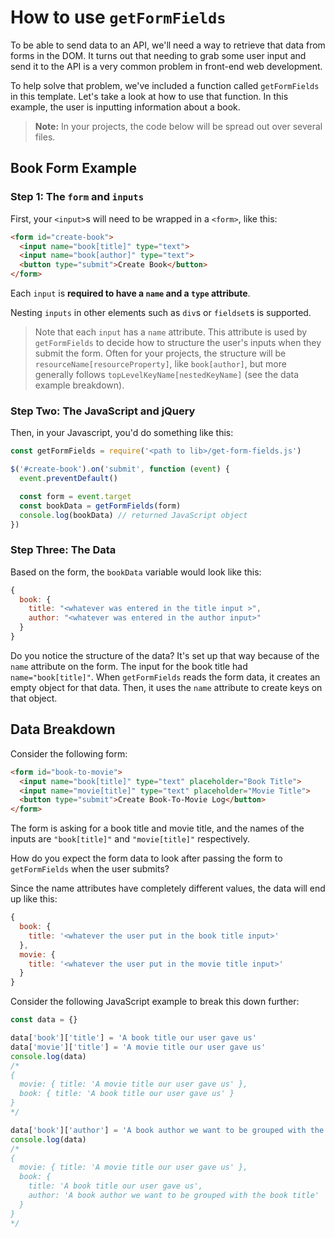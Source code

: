 # How to use `getFormFields`

To be able to send data to an API, we'll need a way to retrieve that data from
forms in the DOM. It turns out that needing to grab some user
input and send it to the API is a very common problem in front-end web
development.

To help solve that problem, we've included a function called `getFormFields` in
this template. Let's take a look at how to use that function. In this example,
the user is inputting information about a book.

> **Note:** In your projects, the code below will be spread out over several
> files.

## Book Form Example

### Step 1: The `form` and `inputs`

First, your `<input>`s will need to be wrapped in a `<form>`, like this:

```html
<form id="create-book">
  <input name="book[title]" type="text">
  <input name="book[author]" type="text">
  <button type="submit">Create Book</button>
</form>
```

Each `input` is **required to have a `name` and a `type` attribute**.

Nesting `inputs` in other elements such as `div`s or `fieldset`s is supported.

> Note that each `input` has a `name` attribute. This attribute is used
> by `getFormFields` to decide how to structure the user's inputs when they
> submit the form. Often for your projects, the structure will be
> `resourceName[resourceProperty]`, like `book[author]`, but more generally
> follows `topLevelKeyName[nestedKeyName]` (see the data example breakdown).

### Step Two: The JavaScript and jQuery

Then, in your Javascript, you'd do something like this:

```js
const getFormFields = require('<path to lib>/get-form-fields.js')

$('#create-book').on('submit', function (event) {
  event.preventDefault()

  const form = event.target
  const bookData = getFormFields(form)
  console.log(bookData) // returned JavaScript object
})
```

### Step Three: The Data

Based on the form, the `bookData` variable would look like this:

```js
{
  book: {
    title: "<whatever was entered in the title input >",
    author: "<whatever was entered in the author input>"
  }
}
```

Do you notice the structure of the data? It's set up that way because of the
`name` attribute on the form. The input for the book title had
`name="book[title]"`. When `getFormFields` reads the form data, it creates an
empty object for that data. Then, it uses the `name` attribute to create keys
on that object.

## Data Breakdown

Consider the following form:

```html
<form id="book-to-movie">
  <input name="book[title]" type="text" placeholder="Book Title">
  <input name="movie[title]" type="text" placeholder="Movie Title">
  <button type="submit">Create Book-To-Movie Log</button>
</form>
```

The form is asking for a book title and movie title, and the names of the inputs
are `"book[title]"` and `"movie[title]"` respectively.

How do you expect the form data to look after passing the form to
`getFormFields` when the user submits?

Since the name attributes have completely different values, the data will end
up like this:

```js
{
  book: {
    title: '<whatever the user put in the book title input>'
  },
  movie: {
    title: '<whatever the user put in the movie title input>'
  }
}
```

Consider the following JavaScript example to break this down further:

```js
const data = {}

data['book']['title'] = 'A book title our user gave us'
data['movie']['title'] = 'A movie title our user gave us'
console.log(data)
/*
{
  movie: { title: 'A movie title our user gave us' },
  book: { title: 'A book title our user gave us' }
}
*/

data['book']['author'] = 'A book author we want to be grouped with the book title'
console.log(data)
/*
{
  movie: { title: 'A movie title our user gave us' },
  book: {
    title: 'A book title our user gave us',
    author: 'A book author we want to be grouped with the book title'
  }
}
*/
```
